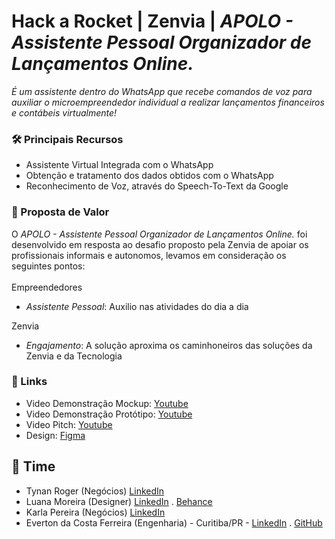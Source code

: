 # Hack a Rocket | Zenvia | *APOLO - Assistente Pessoal Organizador de Lançamentos Online.*

*É um assistente dentro do WhatsApp que recebe comandos de voz para auxiliar o microempreendedor individual a realizar lançamentos financeiros e contábeis virtualmente!*

### 🛠 Principais Recursos
- Assistente Virtual Integrada com o WhatsApp
- Obtenção e tratamento dos dados obtidos com o WhatsApp
- Reconhecimento de Voz, através do Speech-To-Text da Google

### 🤝 Proposta de Valor
O *APOLO - Assistente Pessoal Organizador de Lançamentos Online.* foi desenvolvido em resposta ao desafio proposto pela Zenvia de apoiar os profissionais informais e autonomos, levamos em consideração os seguintes pontos:<br /><br />
 Empreendedores
- *Assistente Pessoal*: Auxilio nas atividades do dia a dia 
 
 Zenvia
- *Engajamento*: A solução aproxima os caminhoneiros das soluções da Zenvia e da Tecnologia 

 ### 🔗 Links
- Video Demonstração Mockup: [Youtube](https://youtu.be/sjxjj_eVDok)
- Video Demonstração Protótipo: [Youtube](https://youtu.be/lmN8LtXXp60)
- Video Pitch: [Youtube](https://youtu.be/EqWGh9J7Tfo)
- Design: [Figma](https://www.figma.com/file/4MVhF3bzHQ62CT5qQzWVTk/Untitled?node-id=2%3A0)
 

 ## 💪 Time
- Tynan Roger (Negócios) [LinkedIn](https://www.linkedin.com/in/taynano) 
- Luana Moreira (Designer) [LinkedIn](https://www.linkedin.com/in/luana-moreira-9b9b9310b/) . [Behance](#)
- Karla Pereira (Negócios) [LinkedIn](https://www.linkedin.com/in/karla-pereira/)
- Everton da Costa Ferreira (Engenharia) - Curitiba/PR - [LinkedIn](https://www.linkedin.com/in/evertonferreira96/) . [GitHub](https://github.com/evertonferreira96)
